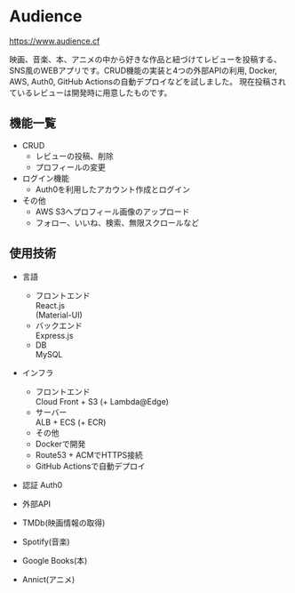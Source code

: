 # Audience
<a href='https://www.audience.cf' target="_blank">https://www.audience.cf</a>

映画、音楽、本、アニメの中から好きな作品と紐づけてレビューを投稿する、SNS風のWEBアプリです。CRUD機能の実装と4つの外部APIの利用, Docker, AWS, Auth0, GitHub Actionsの自動デプロイなどを試しました。
現在投稿されているレビューは開発時に用意したものです。
## 機能一覧
- CRUD
  - レビューの投稿、削除
  - プロフィールの変更
- ログイン機能
  - Auth0を利用したアカウント作成とログイン
- その他
  - AWS S3へプロフィール画像のアップロード
  - フォロー、いいね、検索、無限スクロールなど
## 使用技術
- 言語
  - フロントエンド  
    React.js  
    (Material-UI)
  - バックエンド  
    Express.js
  - DB  
    MySQL

- インフラ
  - フロントエンド  
    Cloud Front + S3 (+ Lambda@Edge)
  - サーバー  
    ALB + ECS (+ ECR)
  - その他
  - Dockerで開発
  - Route53 + ACMでHTTPS接続  
  - GitHub Actionsで自動デプロイ

- 認証
  Auth0
- 外部API
- TMDb(映画情報の取得)
- Spotify(音楽)
- Google Books(本)
- Annict(アニメ)
